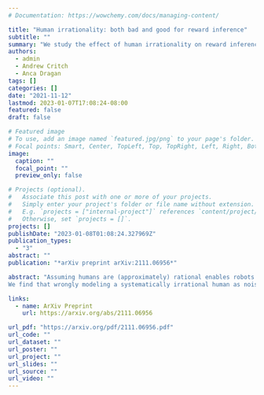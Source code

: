 ```yaml
---
# Documentation: https://wowchemy.com/docs/managing-content/

title: "Human irrationality: both bad and good for reward inference"
subtitle: ""
summary: "We study the effect of human irrationality on reward inference. We find that irrationality can both help and hurt reward inference, depending on the type of irrationality. We also find that the effect of irrationality on reward inference is not monotonic in the degree of irrationality."
authors:
  - admin
  - Andrew Critch
  - Anca Dragan
tags: []
categories: []
date: "2021-11-12"
lastmod: 2023-01-07T17:08:24-08:00
featured: false
draft: false

# Featured image
# To use, add an image named `featured.jpg/png` to your page's folder.
# Focal points: Smart, Center, TopLeft, Top, TopRight, Left, Right, BottomLeft, Bottom, BottomRight.
image:
  caption: ""
  focal_point: ""
  preview_only: false

# Projects (optional).
#   Associate this post with one or more of your projects.
#   Simply enter your project's folder or file name without extension.
#   E.g. `projects = ["internal-project"]` references `content/project/deep-learning/index.md`.
#   Otherwise, set `projects = []`.
projects: []
publishDate: "2023-01-08T01:08:24.327969Z"
publication_types:
  - "3"
abstract: ""
publication: "*arXiv preprint arXiv:2111.06956*"

abstract: "Assuming humans are (approximately) rational enables robots to infer reward functions by observing human behavior. But people exhibit a wide array of irrationalities, and our goal with this work is to better understand the effect they can have on reward inference. The challenge with studying this effect is that there are many types of irrationality, with varying degrees of mathematical formalization. We thus operationalize irrationality in the language of MDPs, by altering the Bellman optimality equation, and use this framework to study how these alterations would affect inference.
We find that wrongly modeling a systematically irrational human as noisy-rational performs a lot worse than correctly capturing these biases -- so much so that it can be better to skip inference altogether and stick to the prior! More importantly, we show that an irrational human, when correctly modelled, can communicate more information about the reward than a perfectly rational human can. That is, if a robot has the correct model of a human's irrationality, it can make an even stronger inference than it ever could if the human were rational. Irrationality fundamentally helps rather than hinder reward inference, but it needs to be correctly accounted for."

links:
  - name: ArXiv Preprint
    url: https://arxiv.org/abs/2111.06956

url_pdf: "https://arxiv.org/pdf/2111.06956.pdf"
url_code: ""
url_dataset: ""
url_poster: ""
url_project: ""
url_slides: ""
url_source: ""
url_video: ""
---
```

